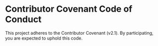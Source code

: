 # Contributor Covenant Code of Conduct

This project adheres to the Contributor Covenant (v2.1).
By participating, you are expected to uphold this code.
